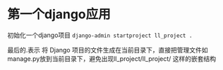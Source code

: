 
# 第一个django应用

初始化一个django项目 `django-admin startproject ll_project .`

最后的.表示 将 Django 项目的文件生成在当前目录下，直接把管理文件如 manage.py放到当前目录下，避免出现ll_project/ll_project/ 这样的嵌套结构